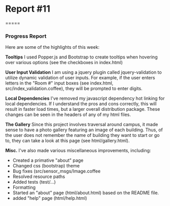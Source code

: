 # Report #11
=====

### **Progress Report**
Here are some of the highlights of this week:

**Tooltips**
I used Popper.js and Bootstrap to create tooltips when hovering over various
options (see the checkboxes in index.html)

**User Input Validation**
I am using a jquery plugin called jquery-validation to utilize dynamic
validation of user inputs.  For example, if the user enters letters in the
"Room #" input boxes (see index.html, src/index_validation.coffee), they will
be prompted to enter digits.

**Local Dependencies**
I've removed my javascript dependency hot linking for local dependencies.  If
I understand the pros and cons correctly, this will result in faster load
times, but a larger overall distribution package.  These changes can be seen in
the headers of any of my html files.

**The Gallery**
Since this project involves traversal around campus, it made sense to have a
photo gallery featuring an image of each building.  Thus, of the user does
not remember the name of building they want to start or go to, they can take
a look at this page (see html/gallery.html).

**Misc.**
I've also made various miscellaneous improvements, including:
- Created a primative "about" page
- Changed css (bootstrap) theme
- Bug fixes (src/sensor_msgs/Image.coffee
- Resolved resource paths
- Added tests (test/...)
- Formatting
- Started an "about" page (html/about.html) based on the README file.
- added "help" page (html/help.html)
